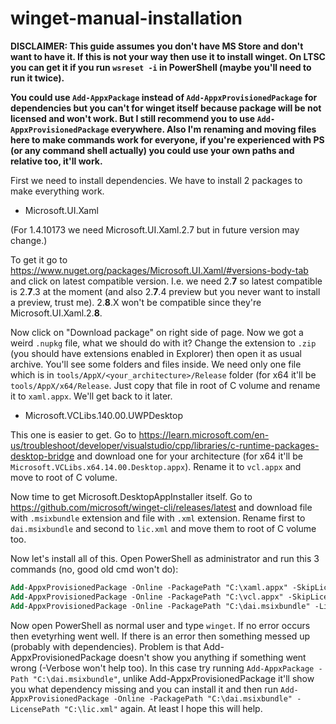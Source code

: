 # winget-manual-installation

**DISCLAIMER: This guide assumes you don't have MS Store and don't want to have it. If this is not your way then use it to install winget. On LTSC you can get it if you run `wsreset -i` in PowerShell (maybe you'll need to run it twice).**

**You could use `Add-AppxPackage` instead of `Add-AppxProvisionedPackage` for dependencies but you can't for winget itself because package will be not licensed and won't work. But I still recommend you to use `Add-AppxProvisionedPackage` everywhere. Also I'm renaming and moving files here to make commands work for everyone, if you're experienced with PS (or any command shell actually) you could use your own paths and relative too, it'll work.**

First we need to install dependencies. We have to install 2 packages to make everything work.
 - Microsoft.UI.Xaml
 
 (For 1.4.10173 we need Microsoft.UI.Xaml.2.7 but in future version may change.)
 
 To get it go to https://www.nuget.org/packages/Microsoft.UI.Xaml/#versions-body-tab and click on latest compatible version. I.e. we need 2.**7** so latest compatible is 2.**7**.3 at the moment (and also 2.**7**.4 preview but you never want to install a preview, trust me). 2.**8**.X won't be compatible since they're Microsoft.UI.Xaml.2.**8**.
  
  Now click on "Download package" on right side of page. Now we got a weird `.nupkg` file, what we should do with it? Change the extension to `.zip` (you should have extensions enabled in Explorer) then open it as usual archive. You'll see some folders and files inside. We need only one file which is in `tools/AppX/<your_architecture>/Release` folder (for x64 it'll be `tools/AppX/x64/Release`. Just copy that file in root of C volume and rename it to `xaml.appx`. We'll get back to it later.
  - Microsoft.VCLibs.140.00.UWPDesktop
 
 This one is easier to get. Go to https://learn.microsoft.com/en-us/troubleshoot/developer/visualstudio/cpp/libraries/c-runtime-packages-desktop-bridge and download one for your architecture (for x64 it'll be `Microsoft.VCLibs.x64.14.00.Desktop.appx`). Rename it to `vcl.appx` and move to root of C volume.

Now time to get Microsoft.DesktopAppInstaller itself. Go to https://github.com/microsoft/winget-cli/releases/latest and download file with `.msixbundle` extension and file with `.xml` extension. Rename first to `dai.msixbundle` and second to `lic.xml` and move them to root of C volume too.

Now let's install all of this. Open PowerShell as administrator and run this 3 commands (no, good old cmd won't do):
```ps
Add-AppxProvisionedPackage -Online -PackagePath "C:\xaml.appx" -SkipLicense
Add-AppxProvisionedPackage -Online -PackagePath "C:\vcl.appx" -SkipLicense
Add-AppxProvisionedPackage -Online -PackagePath "C:\dai.msixbundle" -LicensePath "C:\lic.xml"
```

Now open PowerShell as normal user and type `winget`. If no error occurs then evetyrhing went well. If there is an error then something messed up (probably with dependencies). Problem is that Add-AppxProvisionedPackage doesn't show you anything if something went wrong (-Verbose won't help too). In this case try running `Add-AppxPackage -Path "C:\dai.msixbundle"`, unlike Add-AppxProvisionedPackage it'll show you what dependency missing and you can install it and then run `Add-AppxProvisionedPackage -Online -PackagePath "C:\dai.msixbundle" -LicensePath "C:\lic.xml"` again. At least I hope this will help.
